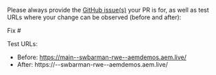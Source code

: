 Please always provide the [GitHub issue(s)](../issues) your PR is for, as well as test URLs where your change can be observed (before and after):

Fix #<gh-issue-id>

Test URLs:
- Before: https://main--swbarman-rwe--aemdemos.aem.live/
- After: https://<branch>--swbarman-rwe--aemdemos.aem.live/
